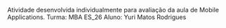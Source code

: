 Atividade desenvolvida individualmente para avaliação da aula de Mobile Applications.
Turma: MBA ES_26
Aluno: Yuri Matos Rodrigues
